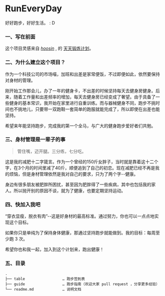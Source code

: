 # RunEveryDay

好好跑步，好好生活。 : D

### 一、写在前面

这个项目灵感来自 *[hoosin](https://github.com/hoosin)* , 的 [天天锻炼计划](https://github.com/hoosin/EveryDaySport)。

### 二、为什么建立这个项目？

作为一个科技公司的市场喵，加班和出差是家常便饭，不过即便如此，依然要保持对身材的管理。

刚开始工作那会儿，办了一年的健身卡，不出差的时候坚持每天去健身房健身。后来，随着工作量和出差频率的增加，每天去健身房已经变成了奢望。由于具备了一些健身的基本常识，我开始在家里进行自重训练。而与器械健身不同，跑步不挑时间也不挑地儿，只要带一双跑鞋一套简单的跑服就能完成了，所以即使在出差也能坚持。

希望来年能坚持跑步，完成我的第一个全马，与广大的健身跑步爱好者们共勉。

### 三、身材管理是一辈子的事

>管住嘴，迈开腿。三分练，七分吃。

这是我的减肥十二字箴言。作为一个曾经的150斤女胖子，当时就是靠着这十二个字，在3个月的时间里减了40斤，顺便追到了自己的初恋。现在减肥已经不再是我的烦恼，但是身材管理依然是我对自己的要求，只为了两个字--健康。

身边有很多朋友被肥胖所困扰，甚至因为肥胖得了一些疾病，其中也包括我的家人。所以抛开别的原因不谈，就为了健康，也要定期坚持运动。


### 四、快加入我吧

“穿衣显瘦，脱衣有肉”--这是好身材的最高标准。通过努力，你也可以一点点地实现这个目标。

如果你只是单纯为了保持身体健康，那通过坚持跑步就能做到。我的目标：每周至少跑 3 次。

希望你也和我一起，加入到这个计划来，跑出健康！

### 五、目录

```
.
├── table                 … 跑步签到表
├── guide                 … 跑步指南（欢迎大家 pull request ，分享更多经验）
└── readme.md             … 说明文档
```
